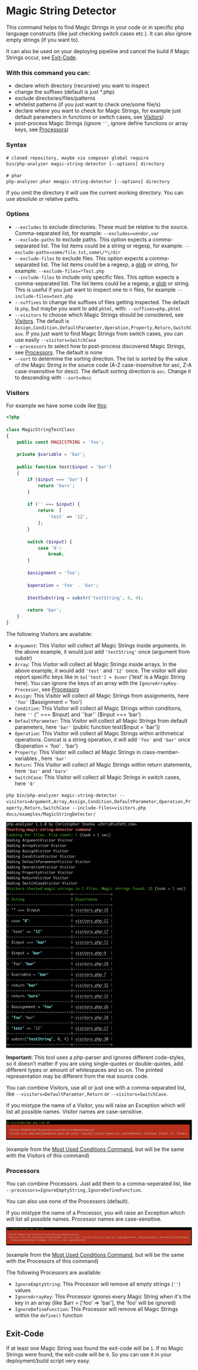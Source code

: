 # Magic String Detector

This command helps to find Magic Strings in your code or in specific php language constructs (like just checking switch cases etc.). It can also ignore empty strings (if you want to). 

It can also be used on your deploying pipeline and cancel the build if Magic Strings occur, see [Exit-Code](#exit-code).

### With this command you can:

- declare which directory (recursive) you want to inspect
- change the suffixes (default is just *.php)
- exclude directories/files/patterns
- whitelist patterns (if you just want to check one/some file/s)
- declare where you want to check for Magic Strings, for example just default parameters in functions or switch cases, see [Visitors](#visitors))
- post-process Magic Strings (ignore `''`, ignore define functions or array keys, see [Processors](#processors))

### Syntax

```shell script
# cloned repository, maybe via composer global require
bin/php-analyzer magic-string-detector [--options] directory

# phar
php-analyzer.phar mmagic-string-detector [--options] directory
```

If you omit the directory it will use the current working directory. You can use absolute or relative paths.

### Options

- `--excludes` to exclude directories. These must be relative to the source. Comma-separated list, for example: `--excludes=vendor,var`
- `--exclude-paths` to exclude paths. This option expects a comma-separated list. The list items could be a string or regexp, for example: `--exclude-paths=some/file.txt,some\/*\/dir`
- `--exclude-files` to exclude files. This option expects a comma-separated list. The list items could be a regexp, a [glob](https://www.php.net/glob) or string, for example: `--exclude-files=*Test.php`
- `--include-files` to include only specific files. This option expects a comma-separated list. The list items could be a regexp, a [glob](https://www.php.net/glob) or string. This is useful if you just want to inspect one to n files, for example `--include-files=test.php`
- `--suffixes` to change the suffixes of files getting inspected. The default is `php`, but maybe you want to add `phtml`, with: `--suffixes=php,phtml`
- `--visitors` to choose which Magic Strings should be considered, see [Visitors](#visitors). The default is `Assign,Condition,DefaultParameter,Operation,Property,Return,SwitchCase`. If you just want to find Magic Strings from switch cases, you can use easily `--visitors=SwitchCase`
- `--processors` to select how to post-process discovered Magic Strings, see [Processors](#processors). The default is none
- `--sort` to determine the sorting direction. The list is sorted by the value of the Magic String in the source code (A-Z case-insensitive for asc, Z-A case-insensitive for desc). The default sorting direction is `asc`. Change it to descending with `--sort=desc`

### Visitors
For example we have some code like [this](examples/MagicStringDetector/visitors.php):

```php
<?php

class MagicStringTestClass
{
    public const MAGICSTRING = 'foo';

    private $variable = 'bar';

    public function test($input = 'bar')
    {
        if ($input === 'bar') {
            return 'barx';
        }

        if ('' === $input) {
            return  [
                'test' => '12',
            ];
        }

        switch ($input) {
            case '8':
                break;
        }

        $assignment = 'foo';

        $operation = 'foo' . 'bar';

        $testSubstring = substr('testString', 0, 4);

        return 'bar';
    }
}
```

The following Visitors are available:
- `Argument`: This Visitor will collect all Magic Strings inside arguments. In the above example, it would just add `'testString'` once (argument from substr)
- `Array`: This Visitor will collect all Magic Strings inside arrays. In the above example, it would add `'test'` and `'12'` once. The visitor will also report specific keys like in `$a['test'] = $user` ('test' is a Magic String here). You can ignore the keys of an array with the `IgnoreArrayKey-Processor`, see [Processors](#processors)
- `Assign`: This Visitor will collect all Magic Strings from assignments, here `'foo'` ($assignment = 'foo') 
- `Condition`: This Visitor will collect all Magic Strings within conditions, here `''` ('' === $input) and `'bar'` ($input === 'bar')
- `DefaultParameter`: This Visitor will collect all Magic Strings from default parameters, here `'bar'` (public function test($input = 'bar'))
- `Operation`: This Visitor will collect all Magic Strings within arithmetical operations. Concat is a string operation, it will add `'foo'` and `'bar'` once ($operation = 'foo' . 'bar')
- `Property`: This Visitor will collect all Magic Strings in class-member-variables , here `'bar'`
- `Return`: This Visitor will collect all Magic Strings within return statements, here `'bar'` and `'barx'`
- `SwitchCase`: This Visitor will collect all Magic Strings in switch cases, here `'8'`

`php bin/php-analyzer magic-string-detector --visitors=Argument,Array,Assign,Condition,DefaultParameter,Operation,Property,Return,SwitchCase --include-files=visitors.php docs/examples/MagicStringDetector/`

<img src="./images/MagicStringDetector/demo.png">

**Important:** This tool uses a php-parser and ignores different code-styles, so it doesn't matter if you are using single-quotes or double-quotes, add different types or amount of whitespaces and so on. The printed representation may be different from the real source code.

You can combine Visitors, use all or just one with a comma-separated list, like `--visitors=DefaultParamter,Return` or `--visitors=SwitchCase`.

If you mistype the name of a Visitor, you will raise an Exception which will list all possible names. Visitor names are case-sensitive.

<img src="./images/MostUsedConditions/visitorexception.png">

(example from the [Most Used Conditions Command](/docs/MostUsedConditions.md), but will be the same with the Visitors of this command)

### Processors

You can combine Processors. Just add them to a comma-seperated list, like <br>`--processors=IgnoreEmptyString,IgnoreDefineFunction`.

You can also use none of the Processors (default).

If you mistype the name of a Processor, you will raise an Exception which will list all possible names. Processor names are case-sensitive.

<img src="./images/MostUsedConditions/processorexception.png">

(example from the [Most Used Conditions Command](/docs/MostUsedConditions.md), but will be the same with the Processors of this command)

The following Processors are available:
- `IgnoreEmptyString`: This Processor will remove all empty strings (`''`) values
- `IgnoreArrayKey`: This Processor ignores every Magic String when it's the key in an array (like $arr = ['foo' => 'bar'], the 'foo' will be ignored)
- `IgnoreDefineFunction`: This Processor will remove all Magic Strings within the `define()` function

## Exit-Code
If at least one Magic String was found the exit-code will be `1`. If no Magic Strings were found, the exit-code will be `0`. So you can use it in your deployment/build script very easy.
